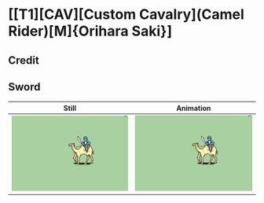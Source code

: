 # [\[T1\]\[CAV\]\[Custom Cavalry\]\(Camel Rider\)\[M\]{Orihara Saki}]

## Credit


	
## Sword

| Still | Animation |
| :---: | :-------: |
| ![Sword still](./Sword_000.png) | ![Sword animation](./Sword.gif) |
